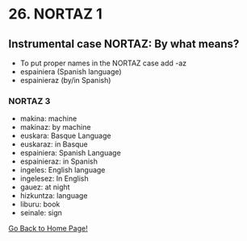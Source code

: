 # 26. NORTAZ 1

## Instrumental case NORTAZ: By what means?

*   To put proper names in the NORTAZ case add -az
*   espainiera (Spanish language)
*   espainieraz (by/in Spanish)

### NORTAZ 3

*   makina: machine
*   makinaz: by machine
*   euskara: Basque Language
*   euskaraz: in Basque
*   espainiera: Spanish Language
*   espainieraz: in Spanish
*   ingeles: English language
*   ingelesez: In English
*   gauez: at night
*   hizkuntza: language
*   liburu: book
*   seinale: sign

[ Go Back to Home Page!](..)